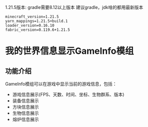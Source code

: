 1.21.5版本:
gradle需要8.12以上版本
建议gradle，jdk啥的都用最新版本

```properties
minecraft_version=1.21.5
yarn_mappings=1.21.5+build.1
loader_version=0.16.10
fabric_version=0.119.6+1.21.5
```

# 我的世界信息显示GameInfo模组

## 功能介绍

GameInfo模组可以在游戏中显示当前的游戏信息，包括：

- 游戏信息展示(FPS、天数、时间、坐标、生物群系、版本)
- 装备信息展示
- 方块信息展示
- 生物信息展示
- 熔炉信息展示
